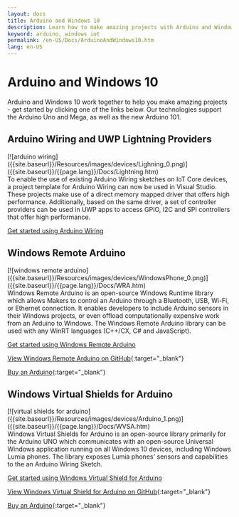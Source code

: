 ```yaml
---
layout: docs
title: Arduino and Windows 10
description: Learn how to make amazing projects with Arduino and Windows 10.
keyword: arduino, windows iot
permalink: /en-US/Docs/ArduinoAndWindows10.htm
lang: en-US
---
```


# Arduino and Windows 10
Arduino and Windows 10 work together to help you make amazing projects - get started by clicking one of the links below. Our technologies support the Arduino Uno and Mega, as well as the new Arduino 101.

## Arduino Wiring and UWP Lightning Providers

<div class="row">
<div class="col-md-12 col-xs-24" markdown="1">
[![arduino wiring]({{site.baseurl}}/Resources/images/devices/Lighning_0.png)]({{site.baseurl}}/{{page.lang}}/Docs/Lightning.htm)
</div>
<div class="col-md-12 col-xs-24" markdown="1">
To enable the use of existing Arduino Wiring sketches on IoT Core devices, a project template for Arduino Wiring can now be used in Visual Studio. These projects make use of a direct memory mapped driver that offers high performance. Additionally, based on the same driver, a set of controller providers can be used in UWP apps to access GPIO, I2C and SPI controllers that offer high performance.

[Get started using Arduino Wiring]({{site.baseurl}}/{{page.lang}}/Docs/Lightning.htm)
</div>
</div>

## Windows Remote Arduino

<div class="row">
<div class="col-md-12 col-xs-24" markdown="1">
[![windows remote arduino]({{site.baseurl}}/Resources/images/devices/WindowsPhone_0.png)]({{site.baseurl}}/{{page.lang}}/Docs/WRA.htm)
</div>
<div class="col-md-12 col-xs-24" markdown="1">
Windows Remote Arduino is an open-source Windows Runtime library which allows Makers to control an Arduino through a Bluetooth, USB, Wi-Fi, or Ethernet connection. It enables developers to include Arduino sensors in their Windows projects, or even offload computationally expensive work from an Arduino to Windows. The Windows Remote Arduino library can be used with any WinRT languages (C++/CX, C# and JavaScript).

[Get started using Windows Remote Arduino]({{site.baseurl}}/{{page.lang}}/Docs/WRALanding.htm)

[View Windows Remote Arduino on GitHub](https://github.com/ms-iot/remote-wiring){:target="_blank"}

[Buy an Arduino](http://store-usa.arduino.cc/){:target="_blank"}
</div>
</div>

## Windows Virtual Shields for Arduino

<div class="row">
<div class="col-md-12 col-xs-24" markdown="1">
[![virtual shields for arduino]({{site.baseurl}}/Resources/images/devices/Arduino_1.png)]({{site.baseurl}}/{{page.lang}}/Docs/WVSA.htm)
</div>
<div class="col-md-12 col-xs-24" markdown="1">
Windows Virtual Shields for Arduino is an open-source library primarily for the Arduino UNO which communicates with an open-source Universal Windows application running on all Windows 10 devices, including Windows Lumia phones. The library exposes Lumia phones' sensors and capabilities to the an Arduino Wiring Sketch.

[Get started using Windows Virtual Shield for Arduino]({{site.baseurl}}/{{page.lang}}/Docs/WVSA.htm)

[View Windows Virtual Shield for Arduino on GitHub](https://github.com/ms-iot/virtual-shields-arduino){:target="_blank"}

[Buy an Arduino](http://store-usa.arduino.cc/){:target="_blank"}
</div>
</div>
